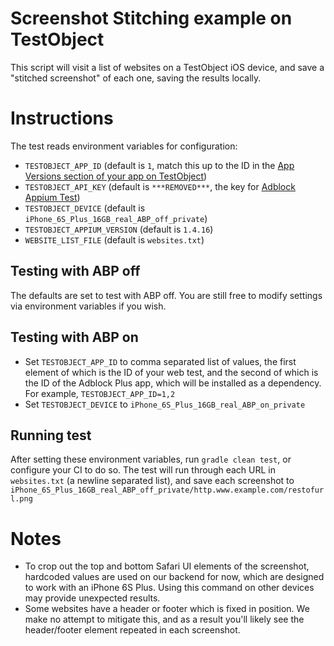 # Screenshot Stitching example on TestObject

This script will visit a list of websites on a TestObject iOS device, and save a "stitched screenshot" of each one, saving the results
locally.

# Instructions

The test reads environment variables for configuration:

* `TESTOBJECT_APP_ID` (default is `1`, match this up to the ID in the [App Versions section of your app on TestObject](https://app.testobject.com/#/philll/adblock-appium-test/settings/app-versions))
* `TESTOBJECT_API_KEY` (default is `***REMOVED***`, the key for [Adblock Appium Test](https://app.testobject.com/#/philll/adblock-appium-test/))
* `TESTOBJECT_DEVICE` (default is `iPhone_6S_Plus_16GB_real_ABP_off_private`)
* `TESTOBJECT_APPIUM_VERSION` (default is `1.4.16`)
* `WEBSITE_LIST_FILE` (default is `websites.txt`)

## Testing with ABP off

The defaults are set to test with ABP off. You are still free to modify settings via environment variables if you wish.

## Testing with ABP on

* Set `TESTOBJECT_APP_ID` to comma separated list of values, the first element of which is the ID of your web test, and the second of which is the ID of the
Adblock Plus app, which will be installed as a dependency. For example, `TESTOBJECT_APP_ID=1,2`
* Set `TESTOBJECT_DEVICE` to `iPhone_6S_Plus_16GB_real_ABP_on_private`

## Running test

After setting these environment variables, run `gradle clean test`, or configure your CI to do so. The test will run through each URL
in `websites.txt` (a newline separated list), and save each screenshot to `iPhone_6S_Plus_16GB_real_ABP_off_private/http.www.example.com/restofurl.png`

# Notes

* To crop out the top and bottom Safari UI elements of the screenshot, hardcoded values are used on our backend for now, which are designed
to work with an iPhone 6S Plus. Using this command on other devices may provide unexpected results.
* Some websites have a header or footer which is fixed in position. We make no attempt to mitigate this, and as a result you'll likely see
the header/footer element repeated in each screenshot.